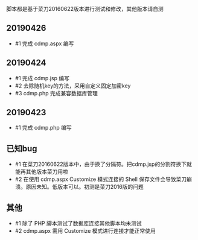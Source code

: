 脚本都是基于菜刀20160622版本进行测试和修改，其他版本请自测

## 20190426
* #1 完成 cdmp.aspx 编写

## 20190424
* #1 完成 cdmp.jsp 编写
* #2 去除随机key的方法，采用自定义固定加密key
* #3 cdmp.php 完成兼容数据库管理

## 20190423
* #1 完成 cdmp.php 编写

## 已知bug
* #1 在菜刀20160622版本中，由于换了分隔符。把cdmp.jsp的分割符换下就能再其他版本菜刀用啦
* #2 在使用 cdmp.aspx Customize 模式连接的 Shell 保存文件会导致菜刀崩溃。原因未知。低版本可以。初测是菜刀2016版的问题

## 其他
* #1 除了 PHP 脚本测试了数据库连接其他脚本均未测试
* #2 cdmp.aspx 需用 Customize 模式进行连接才能正常使用
